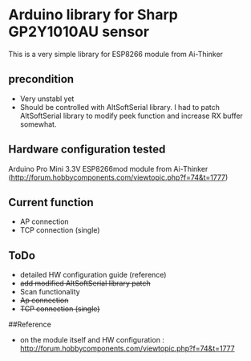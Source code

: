 # Arduino library for Sharp GP2Y1010AU sensor

This is a very simple library for ESP8266 module from Ai-Thinker

## precondition

- Very unstabl yet
- Should be controlled with AltSoftSerial library. I had to patch AltSoftSerial library to modify peek function and increase RX buffer somewhat.

## Hardware configuration tested

Arduino Pro Mini 3.3V
ESP8266mod module from Ai-Thinker (http://forum.hobbycomponents.com/viewtopic.php?f=74&t=1777)

## Current function

- AP connection
- TCP connection (single)

## ToDo

- detailed HW configuration guide (reference)
- ~~add modified AltSoftSerial library patch~~
- Scan functionality
- ~~Ap connection~~
- ~~TCP connection (single)~~


##Reference

- on the module itself and HW configuration : http://forum.hobbycomponents.com/viewtopic.php?f=74&t=1777
